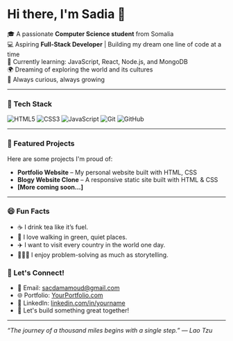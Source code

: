# Hi there, I'm Sadia 👋

🎓 A passionate **Computer Science student** from Somalia  
💻 Aspiring **Full-Stack Developer** | Building my dream one line of code at a time  
🌱 Currently learning: JavaScript, React, Node.js, and MongoDB  
🌍 Dreaming of exploring the world and its cultures  
🧠 Always curious, always growing  


---

### 🧰 Tech Stack
![HTML5](https://img.shields.io/badge/-HTML5-E34F26?logo=html5&logoColor=fff)
![CSS3](https://img.shields.io/badge/-CSS3-1572B6?logo=css3&logoColor=fff)
![JavaScript](https://img.shields.io/badge/-JavaScript-F7DF1E?logo=javascript&logoColor=000)
![Git](https://img.shields.io/badge/-Git-F05032?logo=git&logoColor=fff)
![GitHub](https://img.shields.io/badge/-GitHub-181717?logo=github&logoColor=fff)

---

### 📌 Featured Projects
Here are some projects I'm proud of:

- **Portfolio Website** – My personal website built with HTML, CSS
- **Blogy Website Clone** – A responsive static site built with HTML & CSS  
- **[More coming soon...]**

---

### 😄 Fun Facts

- ☕ I drink tea like it’s fuel.
- 🌳 I love walking in green, quiet places.
- ✈️ I want to visit every country in the world one day.
- 🤹🏽‍♀️ I enjoy problem-solving as much as storytelling.

### 🤝 Let's Connect!
- 📧 Email: sacdamamoud@gmail.com  
- 🌐 Portfolio: [YourPortfolio.com](https://yourportfolio.com)  
- 💼 LinkedIn: [linkedin.com/in/yourname](https://www.linkedin.com/in/sadia-mohamoud-6214a8224/)  
- 🌟 Let's build something great together!

---

*“The journey of a thousand miles begins with a single step.” — Lao Tzu*
